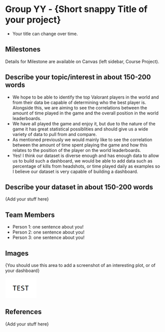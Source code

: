 # Group YY - {Short snappy Title of your project}

- Your title can change over time.

## Milestones

Details for Milestone are available on Canvas (left sidebar, Course Project).

## Describe your topic/interest in about 150-200 words

- We hope to be able to identify the top Valorant players in the world and from their data be capable of determining who the best player is. Alongside this, we are aiming to see the correlations between the amount of time played in the game and the overall position in the world leaderboards.
- We have all played the game and enjoy it, but due to the nature of the game it has great statistical possiblities and should give us a wide variety of data to pull from and compare.
- As mentioned previously we would mainly like to see the correlation between the amount of time spent playing the game and how this relates to the position of the player on the world leaderboards.
- Yes! I think our dataset is diverse enough and has enough data to allow us to build such a dashboard, we would be able to add data such as percentage of kills from headshots, or time played daily as examples so I believe our dataset is very capable of building a dashboard.

## Describe your dataset in about 150-200 words

{Add your stuff here}

## Team Members

- Person 1: one sentence about you!
- Person 2: one sentence about you!
- Person 3: one sentence about you!

## Images

{You should use this area to add a screenshot of an interesting plot, or of your dashboard}

<img src ="images/test.png" width="100px">

## References

{Add your stuff here}




